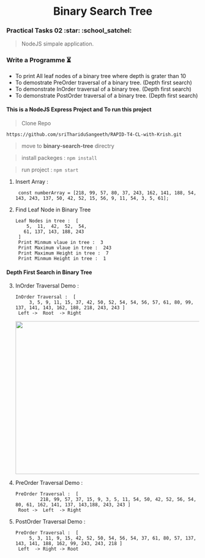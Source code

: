 <h1 align="center">Binary Search Tree</h1>
<h3>Practical Tasks 02 :star: :school_satchel: </h3> 

> NodeJS simpale application.

### Write a Programme :hourglass_flowing_sand:

- To print All leaf nodes of a binary tree where depth is grater than 10
- To demostrate PreOrder traversal of a binary tree. (Depth first search)
- To demonstrate InOrder traversal of a binary tree. (Depth first search)
- To demonstrate PostOrder traversal of a binary tree. (Depth first search)

#### This is a NodeJS Express Project and To run this project

> Clone Repo 
````
https://github.com/sriThariduSangeeth/RAPID-T4-CL-with-Krish.git
````
> move to **binary-search-tree** directry

> install packeges :
	````
	npm install
	````
	
> run project :
	````
	npm start
	````
1. Insert Array : 
   ````
   	const numberArray = [218, 99, 57, 80, 37, 243, 162, 141, 188, 54, 143, 243, 137, 50, 42, 52, 15, 56, 9, 11, 54, 3, 5, 61];
   ````
2. Find Leaf Node in Binary Tree
   
   ````
   Leaf Nodes in tree :  [
	   5,  11,  42,  52,  54,
	  61, 137, 143, 188, 243
	]
	Print Minmum vlaue in tree :  3
	Print Maximum vlaue in tree :  243
	Print Maximum Height in tree :  7
	Print Minmum Height in tree :  1
   ````

#### Depth First Search in Binary Tree

3. InOrder Traversal Demo : 
   ````
   InOrder Traversal :  [
    	3, 5, 9, 11, 15, 37, 42, 50, 52, 54, 54, 56, 57, 61, 80, 99, 137, 141, 143, 162, 188, 218, 243, 243 ]
	Left ->  Root  -> Right
   ````
   <p align="center">
   <img src="https://upload.wikimedia.org/wikipedia/commons/4/48/Inorder-traversal.gif"  width="513" height="398">
   </p>
   
4. PreOrder Traversal Demo :
   ````
   PreOrder Traversal :  [
            218, 99, 57, 37, 15, 9, 3, 5, 11, 54, 50, 42, 52, 56, 54, 80, 61, 162, 141, 137, 143,188, 243, 243 ]
	Root ->  Left  -> Right
   ````
5. PostOrder Traversal Demo :
   ````
   PreOrder Traversal :  [
    	5, 3, 11, 9, 15, 42, 52, 50, 54, 56, 54, 37, 61, 80, 57, 137, 143, 141, 188, 162, 99, 243, 243, 218 ]
	Left  -> Right -> Root
   ````
